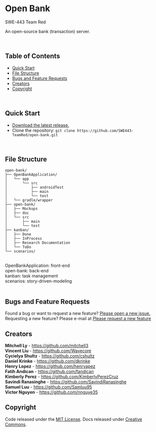 <h1>Open Bank</h1>
SWE-443 Team Red

An open-source bank (transaction) server.

<br>

## Table of Contents

- [Quick Start](#quick-start)
- [File Structure](#file-structure)
- [Bugs and Feature Requests](#bugs-and-feature-requests)
- [Creators](#creators)
- [Copyright](#copyright)

<br>

## Quick Start
- [Download the latest release.](https://github.com/SWE443-TeamRed/open-bank/archive/master.zip)
- Clone the repository: `git clone https://github.com/SWE443-TeamRed/open-bank.git`

<br>

## File Structure

```
open-bank/
├── OpenBankApplication/
│   └── app
│       └── src
│           ├── androidTest
│           ├── main
│           └── test
│   └── gradle/wrapper
├── open-bank/
│   ├── Mockups
│   ├── doc
│   └── src
│       ├── main
│       └── test
├── kanban/
│   ├── Done
│   ├── InProcess
│   ├── Research Documentation
│   └── ToDo
└── scenarios/
```
<br>
OpenBankApplication:    front-end<br>
open-bank:              back-end<br>
kanban:                 task management<br>
scenarios:              story-driven-modeling<br>
<br>

## Bugs and Feature Requests
Found a bug or want to request a new feature?  [Please open a new issue.](https://github.com/SWE-443-TeamRed/open-bank/issues/new)
<br>
Requesting a new feature? Please e-mail at [Please request a new feature](https://github.com/SWE-443-TeamRed/open-bank/issues/new)


## Creators

**Mitchell Ly**
    - <https://github.com/mitchell3>
<br>
**Vincent Liu**
    - <https://github.com/Wavecore>
<br>
**Cycielya Shultz**
    - <https://github.com/cshultz>
<br>
**Daniel Krinke**
    - <https://github.com/dkrinke>
<br>
**Henry Lopez**
    - <https://github.com/henryapez>
<br>
**Fatih Andican**
    - <https://github.com/fandican>
<br>
**Kimberly Perez**
    - <https://github.com/KimberlyPerezCruz>
<br>
**Savindi Ranasinghe**
    - <https://github.com/SavindiRanasinghe>
<br>
**Samuel Luu**
    - <https://github.com/Samluu95>
<br>
**Victor Nguyen**
    - <https://github.com/nnguye35>
<br>

## Copyright
Code released under the [MIT License](https://github.com/SWE-443-TeamRed/open-bank/master/LICENSE). Docs released under [Creative Commons](https://github.com/SWE-443-TeamRed/open-bank/master/COMMONS).